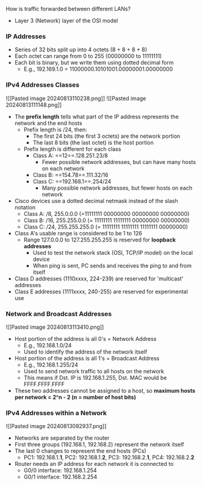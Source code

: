 How is traffic forwarded between different LANs?
* Layer 3 (Network) layer of the OSI model
### IP Addresses
* Series of 32 bits split up into 4 octets (8 + 8 + 8 + 8)
* Each octet can range from 0 to 255 (00000000 to 11111111)
* Each bit is binary, but we write them using dotted decimal form
	* E.g., 192.169.1.0 = 11000000.10101001.00000001.00000000
### IPv4 Addresses Classes
![[Pasted image 20240813110238.png]]
![[Pasted image 20240813111148.png]]
* The **prefix length** tells what part of the IP address represents the network and the end hosts
	* Prefix length is /24, then:
		* The first 24 bits (the first 3 octets) are the network portion
		* The last 8 bits (the last octet) is the host portion
	* Prefix length is different for each class
		* Class A: ==12==.128.251.23/8
			* Fewer possible network addresses, but can have many hosts on each network
		* Class B: ==154.78==.111.32/16
		* Class C: ==192.168.1==.254/24
			*  Many possible network addresses, but fewer hosts on each network
* Cisco devices use a dotted decimal netmask instead of the slash notation
	* Class A: /8, 255.0.0.0 (=11111111 00000000 00000000 00000000)
	* Class B: /16, 255.255.0.0 (= 11111111 11111111 00000000 00000000)
	* Class C: /24, 255.255.255.0 (= 11111111 11111111 11111111  00000000)
* Class A's usable range is considered to be 1 to 126 
	* Range 127.0.0.0 to 127.255.255.255 is reserved for **loopback addresses**
		* Used to test the network stack (OSI, TCP/IP model) on the local device
		* When ping is sent, PC sends and receives the ping  to and from itself
* Class D addresses  (1110xxxx, 224-239) are reserved for 'multicast' addresses
* Class E addresses (1111xxxx, 240-255) are reserved for experimental use 
### Network and Broadcast Addresses
![[Pasted image 20240813113410.png]]

* Host portion of the address is all 0's = Network Address
	* E.g., 192.168.1.0/24
	* Used to identify the address of the network itself
* Host portion of the address is all 1's = Broadcast Address
	* E.g., 192.168.1.255/24
	* Used to send network traffic to all hosts on the network
	* This means if Dst. IP is 192.168.1.255, Dst. MAC would be FFFF.FFFF.FFFF
* These two addresses cannot be assigned to a host, so **maximum hosts per network = 2^n - 2 (n = number of host bits)**
### IPv4 Addresses within a Network
![[Pasted image 20240813092937.png]]
* Networks are separated by the router
* First three groups (192.168.1, 192.168.2) represent the network itself
* The last 0 changes to represent the end hosts (PCs)
	* PC1: 192.168.1.**1**, PC2: 192.168.1.**2**, PC3: 192.168.2.**1**, PC4: 192.168.2.**2**
* Router needs an IP address for each network it is connected to
	* G0/0 interface: 192.168.1.254
	* G0/1 interface: 192.168.2.254